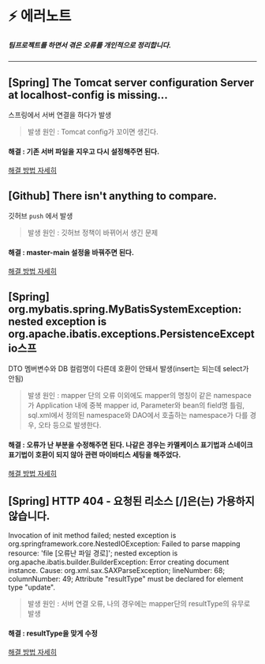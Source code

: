 # ⚡ 에러노트
##### 팀프로젝트를 하면서 겪은 오류를 개인적으로 정리합니다. 
<hr>


## [Spring] The Tomcat server configuration Server at localhost-config is missing...
스프링에서 서버 연결을 하다가 발생
> 발생 원인 : Tomcat config가 꼬이면 생긴다.
#### 해결 : 기존 서버 파일을 지우고 다시 설정해주면 된다.
[해결 방법 자세히](https://kijuk.tistory.com/144?category=1056346)

## [Github] There isn't anything to compare.
깃허브 `push` 에서 발생
> 발생 원인 : 깃허브 정책이 바뀌어서 생긴 문제
#### 해결 : master-main 설정을 바꿔주면 된다.
[해결 방법 자세히](https://kijuk.tistory.com/146)

## [Spring] org.mybatis.spring.MyBatisSystemException: nested exception is org.apache.ibatis.exceptions.PersistenceExceptio스프
DTO 멤버변수와 DB 컬럼명이 다른데 호환이 안돼서 발생(insert는 되는데 select가 안됨) 
> 발생 원인 : mapper 단의 오류 
> 이외에도  mapper의 명칭이 같은 namespace가 Application 내에 중복
> mapper id, Parameter와 bean의 field명 틀림, 
> sql.xml에서 정의된 namespace와 DAO에서 호출하는 namespace가 다를 경우, 오타 등으로 발생한다.
#### 해결 : 오류가 난 부분을 수정해주면 된다. 나같은 경우는 카멜케이스 표기법과 스네이크 표기법이 호환이 되지 않아 관련 마이바티스 세팅을 해주었다.
[해결 방법 자세히](https://kijuk.tistory.com/155?category=1056346)

## [Spring] HTTP 404 - 요청된 리소스 [/]은(는) 가용하지 않습니다.
Invocation of init method failed; nested exception is org.springframework.core.NestedIOException: Failed to parse mapping resource: 'file [오류난 파일 경로]'; nested exception is org.apache.ibatis.builder.BuilderException: Error creating document instance.  Cause: org.xml.sax.SAXParseException; lineNumber: 68; columnNumber: 49; Attribute "resultType" must be declared for element type "update".
> 발생 원인 : 서버 연결 오류, 나의 경우에는 mapper단의 resultType의 유무로 발생
#### 해결 : resultType을 맞게 수정
[해결 방법 자세히](https://kijuk.tistory.com/160?category=1056346)


